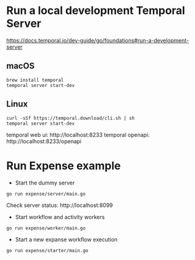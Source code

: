 # Run a local development Temporal Server

https://docs.temporal.io/dev-guide/go/foundations#run-a-development-server

## macOS

    brew install temporal
    temporal server start-dev
    
## Linux

    curl -sSf https://temporal.download/cli.sh | sh
    temporal server start-dev
    
temporal web ui: http://localhost:8233
temporal openapi: http://localhost:8233/openapi
    
# Run Expense example

* Start the dummy server 
```
go run expense/server/main.go
```

Check server status: http://localhost:8099

* Start workflow and activity workers
```
go run expense/worker/main.go
```
* Start a new expanse workflow execution
```
go run expense/starter/main.go
```    